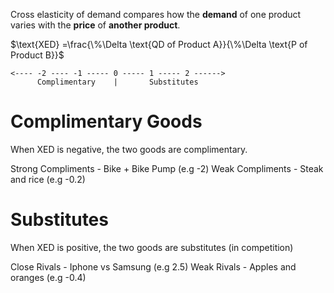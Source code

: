 Cross elasticity of demand compares how the **demand** of one product varies with
the **price** of **another product**.

$\text{XED}  =\frac{\%\Delta \text{QD of Product A}}{\%\Delta \text{P of Product B}}$

```
<---- -2 ---- -1 ----- 0 ----- 1 ----- 2 ------>
      Complimentary    |       Substitutes    
```

# Complimentary Goods #
When XED is negative, the two goods are complimentary.

Strong Compliments - Bike + Bike Pump (e.g -2)
Weak Compliments - Steak and rice (e.g -0.2)

# Substitutes #
When XED is positive, the two goods are substitutes (in competition)

Close Rivals - Iphone vs Samsung (e.g 2.5)
Weak Rivals - Apples and oranges (e.g -0.4)
